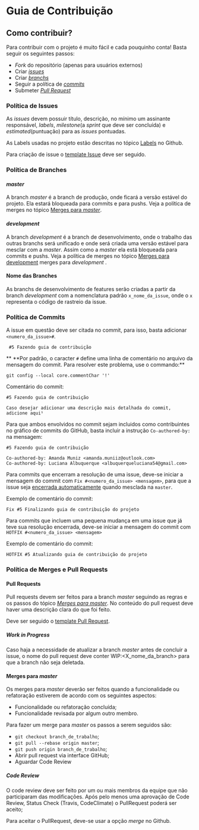 # Guia de Contribuição

## Como contribuir?

Para contribuir com o projeto é muito fácil e cada pouquinho conta! Basta seguir os seguintes passos:

* *Fork* do repositório (apenas para usuários externos)
* Criar [*issues*](CONTRIBUTING.md#política-de-issues)
* Criar [*branchs*](CONTRIBUTING.md#política-de-branches)
* Seguir a política de [*commits*](CONTRIBUTING.md#política-de-commits)
* Submeter [*Pull Request*](CONTRIBUTING.md#política-de-merges-e-pull-requests)


### Política de Issues

As *issues* devem possuir título, descrição, no mínimo um assinante responsável, *labels*,  *milestone*(a *sprint* que deve ser concluída) e *estimated*(puntuação) para as *issues* pontuadas.

As Labels usadas no projeto estão descritas no tópico [Labels](https://github.com/DesenhoSoftware-2018-2/wiki/labels) no Github.

Para criação de issue o [template Issue](issueTemplate.md) deve ser seguido.


### Política de Branches

#### *master*

A branch *master* é a branch de produção, onde ficará a versão estável do projeto. Ela estará bloqueada para commits e para pushs.
Veja a política de merges no tópico [Merges para *master*](CONTRIBUTING.md#merges-para-master).

#### *development*

A branch *development* é a branch de desenvolvimento, onde o trabalho das outras branchs será unificado e onde será criada uma versão estável para mesclar com a *master*.
Assim como a *master* ela está bloqueada para commits e pushs.
Veja a política de merges no tópico [Merges para development](CONTRIBUTING.md#merges-para-development)
merges para *development*</a> .

#### Nome das Branches

As branchs de desenvolvimento de features serão criadas a partir da branch *development* com a nomenclatura padrão `x_nome_da_issue`, onde o `x` representa o código de rastreio da issue.

### Política de Commits

A issue em questão deve ser citada no commit, para isso, basta adicionar `<numero_da_issue>#`.

```
 #5 Fazendo guia de contribuição
```

** \*\*Por padrão, o caracter `#` define uma linha de comentário no arquivo da mensagem do commit. Para resolver este problema, use o commando:**
```
git config --local core.commentChar '!'
```

Comentário do commit:
```
#5 Fazendo guia de contribuição

Caso desejar adicionar uma descrição mais detalhada do commit, adicione aqui¹
```

Para que ambos envolvidos no commit sejam incluidos como contribuintes no gráfico de commits do GitHub, basta incluir a instrução `Co-authored-by:` na mensagem:

```
#5 Fazendo guia de contribuição

Co-authored-by: Amanda Muniz <amanda.muniiz@outlook.com>
Co-authored-by: Luciana Albuquerque <albuquerqueluciana54@gmail.com>

```


Para commits que encerram a resolução de uma issue, deve-se iniciar a mensagem do commit com `Fix #<numero_da_issue> <mensagem>`, para que a issue seja [encerrada automaticamente](https://help.github.com/articles/closing-issues-using-keywords/) quando mesclada na `master`.

Exemplo de comentário do commit:
```
Fix #5 Finalizando guia de contribuição do projeto
```

Para commits que incluem uma pequena mudança em uma issue que já teve sua resolução encerrada, deve-se iniciar a mensagem do commit com `HOTFIX #<numero_da_issue> <mensagem>`

Exemplo de comentário do commit:
```
HOTFIX #5 Atualizando guia de contribuição do projeto
```

### Política de Merges e Pull Requests

#### Pull Requests

Pull requests devem ser feitos para a branch *master* seguindo as regras e os passos do tópico [*Merges para master*](CONTRIBUTING.md#merges-para-master). No conteúdo do pull request deve haver uma descrição clara do que foi feito.

Deve ser seguido o [template Pull Request](prTemplate.md).

##### Work in Progress

Caso haja a necessidade de atualizar a branch *master* antes de concluir a issue, o nome do pull request deve conter WIP:<X_nome_da_branch> para que a branch não seja deletada.

#### Merges para *master*
Os merges para *master* deverão ser feitos quando a funcionalidade ou refatoração estiverem de acordo com os seguintes aspectos:
- Funcionalidade ou refatoração concluída;
- Funcionalidade revisada por algum outro membro.

Para fazer um merge para *master* os passos a serem seguidos são:
- `git checkout branch_de_trabalho`;
- `git pull --rebase origin master`;
- `git push origin branch_de_trabalho`;
- Abrir pull request via interface GitHub;
- Aguardar Code Review


##### Code Review
O code review deve ser feito por um ou mais membros da equipe que não participaram das modificações.
Após pelo menos uma aprovação de Code Review, Status Check (Travis, CodeClimate) o PullRequest poderá ser aceito;

Para aceitar o PullRequest, deve-se usar a opção *merge* no Github.
